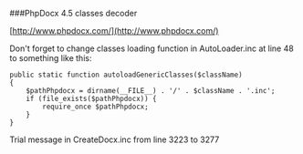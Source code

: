 ###PhpDocx 4.5 classes decoder

[http://www.phpdocx.com/](http://www.phpdocx.com/)

Don't forget to change classes loading function in AutoLoader.inc at line 48
to something like this:

    public static function autoloadGenericClasses($className)
    {
        $pathPhpdocx = dirname(__FILE__) . '/' . $className . '.inc';
        if (file_exists($pathPhpdocx)) {
            require_once $pathPhpdocx;
        }
    }

Trial message in CreateDocx.inc from line 3223 to 3277
